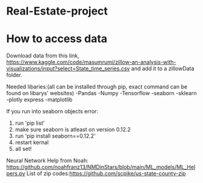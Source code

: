 # Real-Estate-project
# How to access data

Download data from this link,
https://www.kaggle.com/code/masumrumi/zillow-an-analysis-with-visualizations/input?select=State_time_series.csv
and add it to a zillowData folder.

Needed libaries:(all can be installed through pip, exact command can be found on libarys' websites)
-Pandas
-Numpy
-Tensorflow
-seaborn
-sklearn
-plotly express
-matplotlib

If you run into seaborn objects error:
1. run 'pip list'
2. make sure seaborn is atleast on version 0.12.2
3. run 'pip install seaborn==0.12.2'
4. restart kernal
5. all set!

Neural Network Help from Noah: https://github.com/noahfranz13/NMDinStars/blob/main/ML_models/ML_Helpers.py 
List of zip codes:https://github.com/scpike/us-state-county-zip